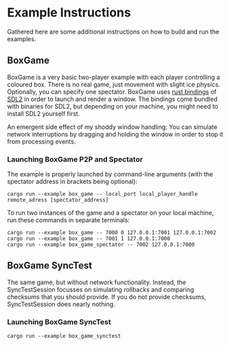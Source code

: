 # Example Instructions

Gathered here are some additional instructions on how to build and run the examples.

## BoxGame
BoxGame is a very basic two-player example with each player controlling a coloured box. 
There is no real game, just movement with slight ice physics. Optionally, 
you can specify one spectator. BoxGame uses 
[rust bindings](https://github.com/Rust-SDL2/rust-sdl2) of [SDL2](https://www.libsdl.org/) in 
order to launch and render a window. The bindings come bundled with binaries for SDL2, but 
depending on your machine, you might need to install SDL2 yourself first.

An emergent side effect of my shoddy window handling: You can simulate network interruptions by 
dragging and holding the window in order to stop it from processing events.

### Launching BoxGame P2P and Spectator
The example is properly launched by command-line arguments 
(with the spectator address in brackets being optional):
```
cargo run --example box_game -- local_port local_player_handle remote_adress [spectator_address]
```

To run two instances of the game and a spectator on your local machine, 
run these commands in separate terminals:
```
cargo run --example box_game -- 7000 0 127.0.0.1:7001 127.0.0.1:7002
cargo run --example box_game -- 7001 1 127.0.0.1:7000 
cargo run --example box_game_spectator -- 7002 127.0.0.1:7000 
```

## BoxGame SyncTest
The same game, but without network functionality. 
Instead, the SyncTestSession focusses on simulating rollbacks and comparing checksums that you
should provide. If you do not provide checksums, SyncTestSession does nearly nothing.

### Launching BoxGame SyncTest
```
cargo run --example box_game_synctest
```